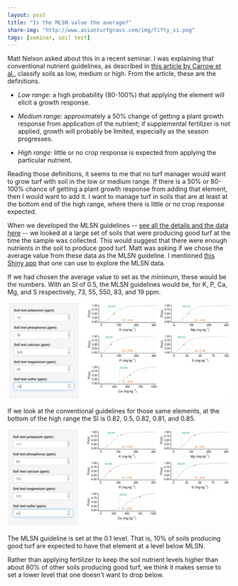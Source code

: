```yaml
---
layout: post
title: "Is the MLSN value the average?"
share-img: "http://www.asianturfgrass.com/img/fifty_si.png"
tags: [seminar, soil test]
---
```


Matt Nelson asked about this in a recent seminar. I was explaining that conventional nutrient guidelines, as described in [this article by Carrow et al.](http://tic.msu.edu/tgif/flink?recno=93213), classify soils as low, medium or high. From the article, these are the definitions.

* *Low range:* a high probability (80-100%) that applying the element will elicit a growth response.

* *Medium range:* approximately a 50% change of getting a plant growth response from application of the nutrient; if supplemental fertilizer is not applied, growth will probably be limited, especially as the season progresses.

* *High range:* little or no crop response is expected from applying the particular nutrient.

Reading those definitions, it seems to me that no turf manager would want to grow turf with soil in the low or medium range. If there is a 50% or 80-100% chance of getting a plant growth response from adding that element, then I would want to add it. I want to manage turf in soils that are at least at the bottom end of the high range, where there is little or no crop response expected. 

When we developed the MLSN guidelines -- [see all the details and the data here](http://www.asianturfgrass.com/2016_mlsn_paper/) -- we looked at a large set of soils that were producing good turf at the time the sample was collected. This would suggest that there were enough nutrients in the soil to produce good turf. Matt was asking if we chose the average value from these data as the MLSN guideline. I mentioned [this Shiny app](https://asianturfgrass.shinyapps.io/turfsi/) that one can use to explore the MLSN data.

If we had chosen the average value to set as the minimum, these would be the numbers. With an SI of 0.5, the MLSN guidelines would be, for K, P, Ca, Mg, and S respectively, 73, 55, 550, 83, and 19 ppm.

![the average value for MLSN data](/img/fifty_si.png)

If we look at the conventional guidelines for those same elements, at the bottom of the high range the SI is 0.82, 0.5, 0.82, 0.81, and 0.85. 

![the slan value compared to MLSN data](/img/slan.png)

The MLSN guideline is set at the 0.1 level. That is, 10% of soils producing good turf are expected to have that element at a level below MLSN.

Rather than applying fertilizer to keep the soil nutrient levels higher than about 80% of other soils producing good turf, we think it makes sense to set a lower level that one doesn't want to drop below. 






